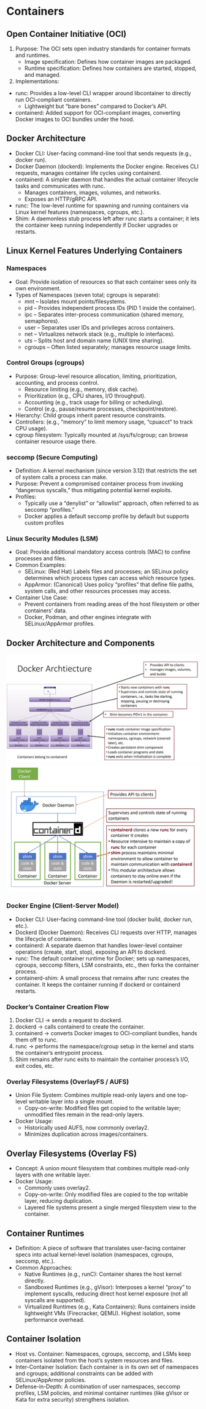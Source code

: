 # Containers

## Open Container Initiative (OCI)
1. Purpose: The OCI sets open industry standards for container formats and runtimes.
    * Image specification: Defines how container images are packaged.
    * Runtime specification: Defines how containers are started, stopped, and managed.
2. Implementations:
* runc: Provides a low-level CLI wrapper around libcontainer to directly run OCI-compliant containers.
    * Lightweight but “bare bones” compared to Docker’s API.
* containerd: Added support for OCI-compliant images, converting Docker images to OCI bundles under the hood.

## Docker Architecture
* Docker CLI: User-facing command-line tool that sends requests (e.g., docker run).
* Docker Daemon (dockerd): Implements the Docker engine. Receives CLI requests, manages container life cycles using containerd.
* containerd: A simpler daemon that handles the actual container lifecycle tasks and communicates with runc.
    * Manages containers, images, volumes, and networks.
    * Exposes an HTTP/gRPC API.
* runc: The low-level runtime for spawning and running containers via Linux kernel features (namespaces, cgroups, etc.).
* Shim: A daemonless stub process left after runc starts a container; it lets the container keep running independently if Docker upgrades or restarts.

## Linux Kernel Features Underlying Containers 
### Namespaces
* Goal: Provide isolation of resources so that each container sees only its own environment.
* Types of Namespaces (seven total; cgroups is separate):
    * mnt – Isolates mount points/filesystems.
    * pid – Provides independent process IDs (PID 1 inside the container).
    * ipc – Separates inter-process communication (shared memory, semaphores).
    * user – Separates user IDs and privileges across containers.
    * net – Virtualizes network stack (e.g., multiple lo interfaces).
    * uts – Splits host and domain name (UNIX time sharing).
    * cgroups – Often listed separately; manages resource usage limits.

### Control Groups (cgroups)
* Purpose: Group-level resource allocation, limiting, prioritization, accounting, and process control.
    * Resource limiting (e.g., memory, disk cache).
    * Prioritization (e.g., CPU shares, I/O throughput).
    * Accounting (e.g., track usage for billing or scheduling).
    * Control (e.g., pause/resume processes, checkpoint/restore).
* Hierarchy: Child groups inherit parent resource constraints.
* Controllers: (e.g., “memory” to limit memory usage, “cpuacct” to track CPU usage).
* cgroup filesystem: Typically mounted at /sys/fs/cgroup; can browse container resource usage there.

### seccomp (Secure Computing)
* Definition: A kernel mechanism (since version 3.12) that restricts the set of system calls a process can make.
* Purpose: Prevent a compromised container process from invoking “dangerous syscalls,” thus mitigating potential kernel exploits.
* Profiles:
    * Typically use a “denylist” or “allowlist” approach, often referred to as seccomp “profiles.”
    * Docker applies a default seccomp profile by default but supports custom profiles

### Linux Security Modules (LSM)
* Goal: Provide additional mandatory access controls (MAC) to confine processes and files.
* Common Examples:
    * SELinux: (Red Hat) Labels files and processes; an SELinux policy determines which process types can access which resource types.
    * AppArmor: (Canonical) Uses policy “profiles” that define file paths, system calls, and other resources processes may access.
* Container Use Case:
    * Prevent containers from reading areas of the host filesystem or other containers’ data.
    * Docker, Podman, and other engines integrate with SELinux/AppArmor profiles.

## Docker Architecture and Components
![alt text](image-1.png)
![alt text](image-2.png)

### Docker Engine (Client-Server Model)
* Docker CLI: User-facing command-line tool (docker build, docker run, etc.).
* Dockerd (Docker Daemon): Receives CLI requests over HTTP, manages the lifecycle of containers.
* containerd: A separate daemon that handles lower-level container operations (create, start, stop), exposing an API to dockerd.
* runc: The default container runtime for Docker; sets up namespaces, cgroups, seccomp filters, LSM constraints, etc., then forks the container process.
* containerd-shim: A small process that remains after runc creates the container. It keeps the container running if dockerd or containerd restarts.

### Docker’s Container Creation Flow
1. Docker CLI → sends a request to dockerd.
2. dockerd → calls containerd to create the container.
3. containerd → converts Docker images to OCI-compliant bundles, hands them off to runc.
4. runc → performs the namespace/cgroup setup in the kernel and starts the container’s entrypoint process.
5. Shim remains after runc exits to maintain the container process’s I/O, exit codes, etc.

### Overlay Filesystems (OverlayFS / AUFS)
* Union File System: Combines multiple read-only layers and one top-level writable layer into a single mount.
    * Copy-on-write: Modified files get copied to the writable layer; unmodified files remain in the read-only layers.
* Docker Usage:
    * Historically used AUFS, now commonly overlay2.
    * Minimizes duplication across images/containers.

## Overlay Filesystems (Overlay FS)
* Concept: A union mount filesystem that combines multiple read-only layers with one writable layer.
* Docker Usage:
    * Commonly uses overlay2.
    * Copy-on-write: Only modified files are copied to the top writable layer, reducing duplication.
    * Layered file systems present a single merged filesystem view to the container.

## Container Runtimes
* Definition: A piece of software that translates user-facing container specs into actual kernel-level isolation (namespaces, cgroups, seccomp, etc.).
* Common Approaches:
    * Native Runtimes (e.g., runC): Container shares the host kernel directly.
    * Sandboxed Runtimes (e.g., gVisor): Interposes a kernel “proxy” to implement syscalls, reducing direct host kernel exposure (not all syscalls are supported).
    * Virtualized Runtimes (e.g., Kata Containers): Runs containers inside lightweight VMs (Firecracker, QEMU). Highest isolation, some performance overhead.

## Container Isolation
* Host vs. Container: Namespaces, cgroups, seccomp, and LSMs keep containers isolated from the host’s system resources and files.
* Inter-Container Isolation: Each container is in its own set of namespaces and cgroups; additional constraints can be added with SELinux/AppArmor policies.
* Defense-in-Depth: A combination of user namespaces, seccomp profiles, LSM policies, and minimal container runtimes (like gVisor or Kata for extra security) strengthens isolation.